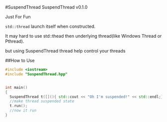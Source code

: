 #SuspendThread
SuspendThread v0.1.0

Just For Fun

`std::thread` launch itself when constructed.

It may hard to use std::thead then underlying thread(like Windows Thread or Pthread).

but using SuspendThread thread help control your threads

##How to Use
```cpp
#include <iostream>
#include "SuspendThread.hpp"


int main()
{
  SuspendThread t([](){ std::cout << "Oh I'm suspended!" << std::endl;});
  //make thread suspended state
  t.run(); 
  //now it run
}
```
